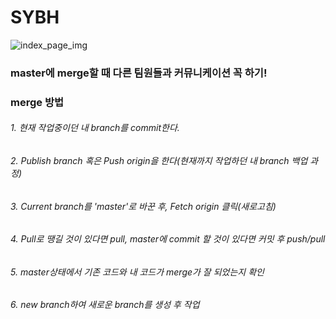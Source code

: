 # SYBH
![index_page_img](https://user-images.githubusercontent.com/48780833/65881701-c175c600-e3ce-11e9-9dd5-cd16410c0da2.JPG)
### master에 merge할 때 다른 팀원들과 커뮤니케이션 꼭 하기!

### merge 방법
###### 1. 현재 작업중이던 내 branch를 commit한다.
###### 2. Publish branch 혹은 Push origin을 한다(현재까지 작업하던 내 branch 백업 과정)
###### 3. Current branch를 'master'로 바꾼 후, Fetch origin 클릭(새로고침)
###### 4. Pull로 땡길 것이 있다면 pull, master에 commit 할 것이 있다면 커밋 후 push/pull
###### 5. master상태에서 기존 코드와 내 코드가 merge가 잘 되었는지 확인
###### 6. new branch하여 새로운 branch를 생성 후 작업
